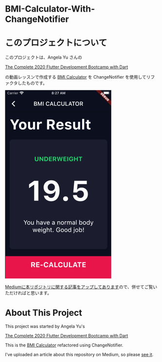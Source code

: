 # BMI-Calculator-With-ChangeNotifier

# このプロジェクトについて
このプロジェクトは、Angela Yu さんの

[The Complete 2020 Flutter Development Bootcamp with Dart](https://www.udemy.com/course/flutter-bootcamp-with-dart/)

の動画レッスンで作成する [BMI Calculator](https://github.com/londonappbrewery/BMI-Calculator-Flutter-Completed) を ChangeNotifier を使用してリファクタしたものです。

![](./screenshot/ScreenShot_01.png)

[Mediumに本リポジトリに関する記事をアップしてあります](https://medium.com/@m_coder/flutter-bmi%E8%A8%88%E7%AE%97%E3%82%A2%E3%83%97%E3%83%AA%E3%82%92-setstate-%E3%81%8B%E3%82%89-provider-changenotifier-%E3%81%AB%E3%83%AA%E3%83%95%E3%82%A1%E3%82%AF%E3%82%BF%E3%81%97%E3%81%9F%E8%A9%B1-239d3d25ce23)ので、併せてご覧いただければと思います。

# About This Project
This project was started by Angela Yu's

[The Complete 2020 Flutter Development Bootcamp with Dart](https://www.udemy.com/course/flutter-bootcamp-with-dart/)

This is the [BMI Calculator](https://github.com/londonappbrewery/BMI-Calculator-Flutter-Completed) refactored using ChangeNotifier.

I've uploaded an article about this repository on Medium, so please [see it](https://medium.com/@m_coder/flutter-bmi%E8%A8%88%E7%AE%97%E3%82%A2%E3%83%97%E3%83%AA%E3%82%92-setstate-%E3%81%8B%E3%82%89-provider-changenotifier-%E3%81%AB%E3%83%AA%E3%83%95%E3%82%A1%E3%82%AF%E3%82%BF%E3%81%97%E3%81%9F%E8%A9%B1-239d3d25ce23).